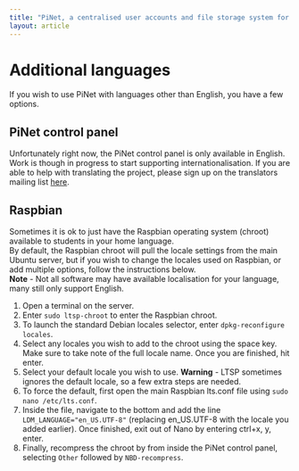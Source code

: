 ```yaml
---
title: "PiNet, a centralised user accounts and file storage system for a Raspberry Pi classroom."
layout: article
---
```

# Additional languages   
If you wish to use PiNet with languages other than English, you have a few options.    

## PiNet control panel   
Unfortunately right now, the PiNet control panel is only available in English.   
Work is though in progress to start supporting internationalisation. If you are able to help with translating the project, please sign up on the translators mailing list [here](http://eepurl.com/bDCdZb).   

## Raspbian   
Sometimes it is ok to just have the Raspbian operating system (chroot) available to students in your home language.   
By default, the Raspbian chroot will pull the locale settings from the main Ubuntu server, but if you wish to change the locales used on Raspbian, or add multiple options, follow the instructions below.   
**Note** - Not all software may have available localisation for your language, many still only support English.   
1. Open a terminal on the server.   
2. Enter ```sudo ltsp-chroot``` to enter the Raspbian chroot.   
3. To launch the standard Debian locales selector, enter ```dpkg-reconfigure locales```.   
4. Select any locales you wish to add to the chroot using the space key. Make sure to take note of the full locale name. Once you are finished, hit enter.   
5. Select your default locale you wish to use. **Warning** - LTSP sometimes ignores the default locale, so a few extra steps are needed.     
6. To force the default, first open the main Raspbian lts.conf file using ```sudo nano /etc/lts.conf```.   
7. Inside the file, navigate to the bottom and add the line ```LDM_LANGUAGE="en_US.UTF-8"``` (replacing en_US.UTF-8 with the locale you added earlier). Once finished, exit out of Nano by entering ctrl+x, y, enter.      
8. Finally, recompress the chroot by from inside the PiNet control panel, selecting ```Other``` followed by ```NBD-recompress```.   
